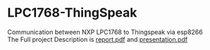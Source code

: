# LPC1768-ThingSpeak
Communication between NXP LPC1768 to Thingspeak via esp8266  
The Full project Description is [report.pdf](/report.pdf) and [presentation.pdf](/presentation.pdf)  

